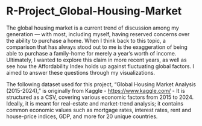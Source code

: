 # R-Project_Global-Housing-Market

The global housing market is a current trend of discussion among my generation — with most, including myself, having reserved concerns over the ability to purchase a home. When I think back to this topic, a comparison that has always stood out to me is the exaggeration of being able to purchase a family-home for merely a year’s worth of income. Ultimately, I wanted to explore this claim in more recent years, as well as see how the Affordability Index holds up against fluctuating global factors. I aimed to answer these questions through my visualizations.

The following dataset used for this project, “Global Housing Market Analysis (2015-2024),” is originally from Kaggle - https://www.kaggle.com/ - It is structured as a CSV, covering various economic factors from 2015 to 2024. Ideally, it is meant for real-estate and market-trend analysis; it contains common economic values such as mortgage rates, interest rates, rent and house-price indices, GDP, and more for 20 unique countries.
